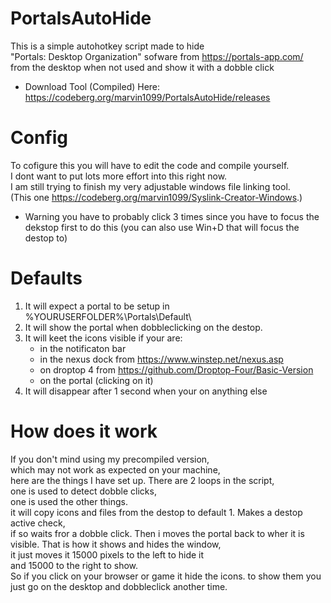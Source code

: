# PortalsAutoHide
This is a simple autohotkey script made to hide  
"Portals: Desktop Organization" sofware from https://portals-app.com/  
from the desktop when not used and show it with a dobble click
- Download Tool (Compiled) Here: https://codeberg.org/marvin1099/PortalsAutoHide/releases

# Config
To cofigure this you will have to edit the code and compile yourself.  
I dont want to put lots more effort into this right now.  
I am still trying to finish my very adjustable windows file linking tool.  
(This one https://codeberg.org/marvin1099/Syslink-Creator-Windows.)

 - Warning you have to probably click 3 times since you have to focus the  
   dekstop first to do this (you can also use Win+D that will focus the destop to)  

# Defaults
1. It will expect a portal to be setup in %YOURUSERFOLDER%\Portals\Default\  
2. It will show the portal when dobbleclicking on the destop.
3. It will keet the icons visible if your are:  
   - in the notificaton bar
   - in the nexus dock from https://www.winstep.net/nexus.asp
   - on droptop 4 from https://github.com/Droptop-Four/Basic-Version 
   - on the portal (clicking on it) 
4. It will disappear after 1 second when your on anything else

# How does it work
If you don't mind using my precompiled version,  
which may not work as expected on your machine,  
here are the things I have set up.
There are 2 loops in the script,  
one is used to detect dobble clicks,  
one is used the other things.  
it will copy icons and files from the destop to default 1.
Makes a destop active check,  
if so waits fror a dobble click.
Then i moves the portal back to wher it is visible.
That is how it shows and hides the window,  
it just moves it 15000 pixels to the left to hide it  
and 15000 to the right to show.  
So if you click on your browser or game it hide the icons.
to show them you just go on the desktop and dobbleclick another time.
